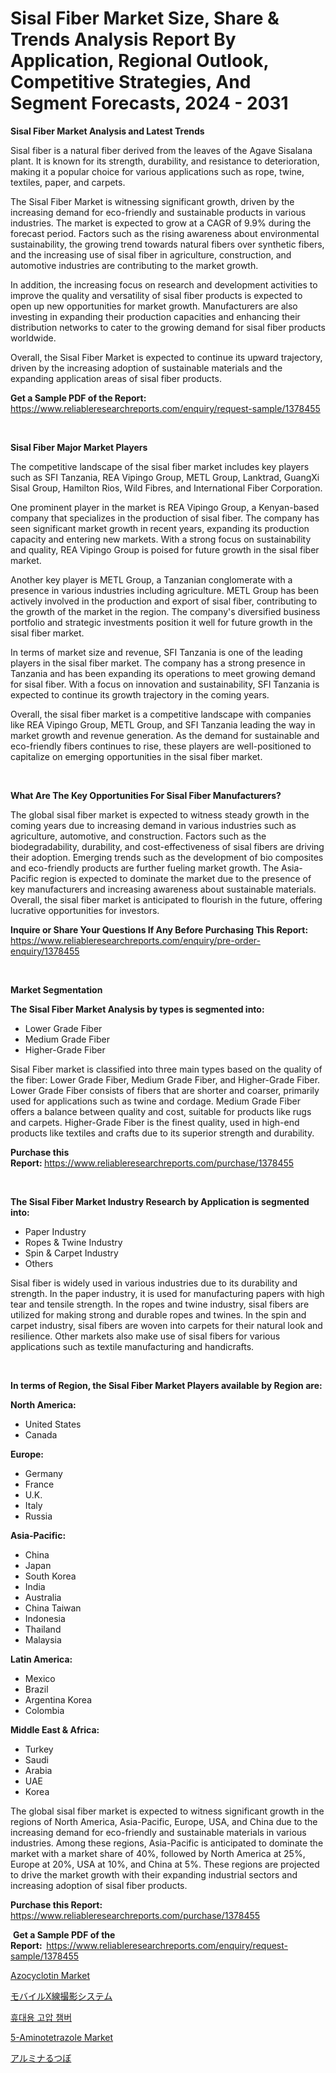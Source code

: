 <p><h1>Sisal Fiber Market Size, Share & Trends Analysis Report By Application, Regional Outlook, Competitive Strategies, And Segment Forecasts, 2024 - 2031</h1></p><p><strong>Sisal Fiber Market Analysis and Latest Trends</strong></p>
<p><p>Sisal fiber is a natural fiber derived from the leaves of the Agave Sisalana plant. It is known for its strength, durability, and resistance to deterioration, making it a popular choice for various applications such as rope, twine, textiles, paper, and carpets.</p><p>The Sisal Fiber Market is witnessing significant growth, driven by the increasing demand for eco-friendly and sustainable products in various industries. The market is expected to grow at a CAGR of 9.9% during the forecast period. Factors such as the rising awareness about environmental sustainability, the growing trend towards natural fibers over synthetic fibers, and the increasing use of sisal fiber in agriculture, construction, and automotive industries are contributing to the market growth.</p><p>In addition, the increasing focus on research and development activities to improve the quality and versatility of sisal fiber products is expected to open up new opportunities for market growth. Manufacturers are also investing in expanding their production capacities and enhancing their distribution networks to cater to the growing demand for sisal fiber products worldwide.</p><p>Overall, the Sisal Fiber Market is expected to continue its upward trajectory, driven by the increasing adoption of sustainable materials and the expanding application areas of sisal fiber products.</p></p>
<p><strong>Get a Sample PDF of the Report:&nbsp;</strong> <a href="https://www.reliableresearchreports.com/enquiry/request-sample/1378455">https://www.reliableresearchreports.com/enquiry/request-sample/1378455</a></p>
<p>&nbsp;</p>
<p><strong>Sisal Fiber Major Market Players</strong></p>
<p><p>The competitive landscape of the sisal fiber market includes key players such as SFI Tanzania, REA Vipingo Group, METL Group, Lanktrad, GuangXi Sisal Group, Hamilton Rios, Wild Fibres, and International Fiber Corporation.</p><p>One prominent player in the market is REA Vipingo Group, a Kenyan-based company that specializes in the production of sisal fiber. The company has seen significant market growth in recent years, expanding its production capacity and entering new markets. With a strong focus on sustainability and quality, REA Vipingo Group is poised for future growth in the sisal fiber market.</p><p>Another key player is METL Group, a Tanzanian conglomerate with a presence in various industries including agriculture. METL Group has been actively involved in the production and export of sisal fiber, contributing to the growth of the market in the region. The company's diversified business portfolio and strategic investments position it well for future growth in the sisal fiber market.</p><p>In terms of market size and revenue, SFI Tanzania is one of the leading players in the sisal fiber market. The company has a strong presence in Tanzania and has been expanding its operations to meet growing demand for sisal fiber. With a focus on innovation and sustainability, SFI Tanzania is expected to continue its growth trajectory in the coming years.</p><p>Overall, the sisal fiber market is a competitive landscape with companies like REA Vipingo Group, METL Group, and SFI Tanzania leading the way in market growth and revenue generation. As the demand for sustainable and eco-friendly fibers continues to rise, these players are well-positioned to capitalize on emerging opportunities in the sisal fiber market.</p></p>
<p>&nbsp;</p>
<p><strong>What Are The Key Opportunities For Sisal Fiber Manufacturers?</strong></p>
<p><p>The global sisal fiber market is expected to witness steady growth in the coming years due to increasing demand in various industries such as agriculture, automotive, and construction. Factors such as the biodegradability, durability, and cost-effectiveness of sisal fibers are driving their adoption. Emerging trends such as the development of bio composites and eco-friendly products are further fueling market growth. The Asia-Pacific region is expected to dominate the market due to the presence of key manufacturers and increasing awareness about sustainable materials. Overall, the sisal fiber market is anticipated to flourish in the future, offering lucrative opportunities for investors.</p></p>
<p><strong>Inquire or Share Your Questions If Any Before Purchasing This Report:</strong> <a href="https://www.reliableresearchreports.com/enquiry/pre-order-enquiry/1378455">https://www.reliableresearchreports.com/enquiry/pre-order-enquiry/1378455</a></p>
<p>&nbsp;</p>
<p><strong>Market Segmentation</strong></p>
<p><strong>The Sisal Fiber Market Analysis by types is segmented into:</strong></p>
<p><ul><li>Lower Grade Fiber</li><li>Medium Grade Fiber</li><li>Higher-Grade Fiber</li></ul></p>
<p><p>Sisal Fiber market is classified into three main types based on the quality of the fiber: Lower Grade Fiber, Medium Grade Fiber, and Higher-Grade Fiber. Lower Grade Fiber consists of fibers that are shorter and coarser, primarily used for applications such as twine and cordage. Medium Grade Fiber offers a balance between quality and cost, suitable for products like rugs and carpets. Higher-Grade Fiber is the finest quality, used in high-end products like textiles and crafts due to its superior strength and durability.</p></p>
<p><strong>Purchase this Report:&nbsp;</strong><a href="https://www.reliableresearchreports.com/purchase/1378455">https://www.reliableresearchreports.com/purchase/1378455</a></p>
<p>&nbsp;</p>
<p><strong>The Sisal Fiber Market Industry Research by Application is segmented into:</strong></p>
<p><ul><li>Paper Industry</li><li>Ropes & Twine Industry</li><li>Spin & Carpet Industry</li><li>Others</li></ul></p>
<p><p>Sisal fiber is widely used in various industries due to its durability and strength. In the paper industry, it is used for manufacturing papers with high tear and tensile strength. In the ropes and twine industry, sisal fibers are utilized for making strong and durable ropes and twines. In the spin and carpet industry, sisal fibers are woven into carpets for their natural look and resilience. Other markets also make use of sisal fibers for various applications such as textile manufacturing and handicrafts.</p></p>
<p>&nbsp;</p>
<p><strong>In terms of Region, the Sisal Fiber Market Players available by Region are:</strong></p>
<p>
    <p> <strong> North America: </strong>
        <ul>
            <li>United States</li>
            <li>Canada</li>
        </ul>
        </p> 
    <p> <strong> Europe: </strong>
        <ul>
            <li>Germany</li>
            <li>France</li>
            <li>U.K.</li>
            <li>Italy</li>
            <li>Russia</li>
        </ul>
        </p> 
    <p> <strong> Asia-Pacific: </strong>
        <ul>
            <li>China</li>
            <li>Japan</li>
            <li>South Korea</li>
            <li>India</li>
            <li>Australia</li>
            <li>China Taiwan</li>
            <li>Indonesia</li>
            <li>Thailand</li>
            <li>Malaysia</li>
        </ul>
        </p> 
    <p> <strong> Latin America: </strong>
        <ul>
            <li>Mexico</li>
            <li>Brazil</li>
            <li>Argentina Korea</li>
            <li>Colombia</li>
        </ul>
        </p> 
    <p> <strong> Middle East & Africa: </strong>
        <ul>
            <li>Turkey</li>
            <li>Saudi</li>
            <li>Arabia</li>
            <li>UAE</li>
            <li>Korea</li>
        </ul>
    </p>
    </p>
<p><p>The global sisal fiber market is expected to witness significant growth in the regions of North America, Asia-Pacific, Europe, USA, and China due to the increasing demand for eco-friendly and sustainable materials in various industries. Among these regions, Asia-Pacific is anticipated to dominate the market with a market share of 40%, followed by North America at 25%, Europe at 20%, USA at 10%, and China at 5%. These regions are projected to drive the market growth with their expanding industrial sectors and increasing adoption of sisal fiber products.</p></p>
<p><strong>Purchase this Report: </strong><a href="https://www.reliableresearchreports.com/purchase/1378455">https://www.reliableresearchreports.com/purchase/1378455</a></p>
<p>&nbsp;<strong>Get a Sample PDF of the Report:&nbsp;&nbsp;</strong><a href="https://www.reliableresearchreports.com/enquiry/request-sample/1378455">https://www.reliableresearchreports.com/enquiry/request-sample/1378455</a></p>
<p><strong></strong></p>
<p><p><a href="https://issuu.com/reportprime-2/docs/azocyclotin-market-size-2030.pptx">Azocyclotin Market</a></p><p><a href="https://medium.com/@saigekulas/%E3%83%A2%E3%83%90%E3%82%A4%E3%83%AB%E3%83%AC%E3%83%B3%E3%83%88%E3%82%B2%E3%83%B3%E3%82%B7%E3%82%B9%E3%83%86%E3%83%A0%E5%B8%82%E5%A0%B4%E3%81%AE%E8%A6%8F%E6%A8%A1%E3%81%A8%E5%B8%82%E5%A0%B4%E3%83%88%E3%83%AC%E3%83%B3%E3%83%89-%E5%AE%8C%E5%85%A8%E3%81%AA%E7%94%A3%E6%A5%AD%E6%A6%82%E8%A6%81-2024%E5%B9%B4%E3%81%8B%E3%82%892031%E5%B9%B4%E3%81%BE%E3%81%A7-e23d35f8a82a">モバイルX線撮影システム</a></p><p><a href="https://medium.com/@waynewood21/%ED%9C%B4%EB%8C%80%EC%9A%A9-%ED%95%98%EC%9D%B4%ED%8D%BC%EB%B0%94%EB%A6%AD-%EC%B1%94%EB%B2%84-%EC%8B%9C%EC%9E%A5-2031%EB%85%84%EA%B9%8C%EC%A7%80%EC%9D%98-%ED%8A%B8%EB%A0%8C%EB%93%9C-%EC%98%88%EC%B8%A1-%EB%B0%8F-%EA%B2%BD%EC%9F%81-%EB%B6%84%EC%84%9D-5d3818117782">휴대용 고압 챔버</a></p><p><a href="https://issuu.com/reportprime-2/docs/5-aminotetrazole-market-size-2030.pptx">5-Aminotetrazole Market</a></p><p><a href="https://medium.com/@eunawiegad2023/%E3%82%A2%E3%83%AB%E3%83%9F%E3%83%8A%E3%82%8D%E3%81%86%E3%81%9D%E3%81%8F%E5%B8%82%E5%A0%B4-%E7%A8%AE%E9%A1%9E-%E7%94%A8%E9%80%94-%E3%81%8A%E3%82%88%E3%81%B3%E5%9C%B0%E7%90%86%E3%81%AB%E3%82%88%E3%82%8B%E5%8C%85%E6%8B%AC%E7%9A%84%E8%A9%95%E4%BE%A1-1f925465734a">アルミナるつぼ</a></p></p>